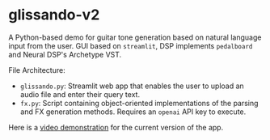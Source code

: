 # glissando-v2

A Python-based demo for guitar tone generation based on natural language input from the user. GUI based on `streamlit`, DSP implements `pedalboard` and Neural DSP's Archetype VST.

File Architecture:
- `glissando.py`: Streamlit web app that enables the user to upload an audio file and enter their query text.
- `fx.py`: Script containing object-oriented implementations of the parsing and FX generation methods. Requires an `openai` API key to execute.

Here is a [video demonstration](https://youtu.be/fDsuukaGOp0) for the current version of the app.
